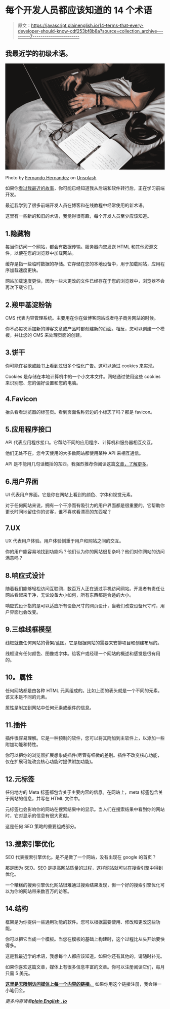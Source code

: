 # 每个开发人员都应该知道的 14 个术语

> 原文：<https://javascript.plainenglish.io/14-terms-that-every-developer-should-know-cdf253bf8b8a?source=collection_archive---------7----------------------->

## 我最近学的初级术语。

![](img/fd7f0c90bf0f9a931be42df9ab9325e2.png)

Photo by [Fernando Hernandez](https://unsplash.com/@_ferh97?utm_source=medium&utm_medium=referral) on [Unsplash](https://unsplash.com?utm_source=medium&utm_medium=referral)

如果你[看过我最近的故事](https://arpitfalcon.medium.com/)，你可能已经知道我从后端和软件转行后，正在学习前端开发。

最近我学到了很多前端开发人员在博客和在线教程中经常使用的新术语。

这里有一些新的和旧的术语，我觉得很有趣，每个开发人员至少应该知道。

## 1.隐藏物

每当你访问一个网站，都会有数据传输。服务器向您发送 HTML 和其他资源文件，以便在您的浏览器中加载网站。

缓存是指一些临时数据的存储。它存储在您的本地设备中，用于加载网站，应用程序加载速度更快。

网站加载速度更快，因为一些未更改的文件已经存在于您的浏览器中，浏览器不会再次下载它们。

## 2.羧甲基淀粉钠

CMS 代表内容管理系统。主要用在你在做博客网站或者电子商务网站的时候。

你不必每次添加新的博客文章或产品时都创建新的页面。相反，您可以创建一个模板，并让您的 CMS 来处理页面的创建。

## 3.饼干

你可能在谷歌或脸书上看到过很多个性化广告。这可以通过 cookies 来实现。

Cookies 是存储在本地计算机中的一个小文本文件。网站通过使用这些 cookies 来识别您、您的偏好设置和您的电脑。

## 4.Favicon

抬头看看浏览器的标签页。看到页面名称旁边的小标志了吗？那是 favicon。

## 5.应用程序接口

API 代表应用程序接口。它帮助不同的应用程序、计算机和服务器相互交互。

他们无处不在。您今天使用的大多数网站都使用某种 API 来相互通信。

API 是不能用几句话概括的东西。我强烈推荐你阅读这篇[文章，了解更多](https://www.freecodecamp.org/news/what-is-an-api-in-english-please-b880a3214a82/)。

## 6.用户界面

UI 代表用户界面。它是你在网站上看到的颜色、字体和视觉元素。

对于任何网站来说，拥有一个干净而有吸引力的用户界面都是很重要的。它帮助你更长时间地留住你的访客，谁不喜欢看漂亮的东西呢？

## 7.UX

UX 代表用户体验。用户体验侧重于用户和网站之间的交互。

你的用户能容易地找到功能吗？他们认为你的网站很复杂吗？他们对你网站的访问满意吗？

## 8.响应式设计

随着我们能够轻松访问互联网，数百万人正在通过手机访问网站。开发者有责任让网站看起来干净，无论设备大小如何，所有东西都是合适的大小。

响应式设计指的是可以适应所有设备尺寸的网页设计，当我们改变设备尺寸时，用户界面也会改变。

## 9.三维线框模型

线框就像任何网站的骨架/蓝图。它是根据网站的需要来安排项目和创建布局的。

线框没有任何颜色、图像或字体。给客户或经理一个网站的概述和感觉是很有用的。

## 10。属性

任何网站都是由各种 HTML 元素组成的。比如上面的表头就是一个不同的元素。该文本是不同的元素。

属性是附加到网站中任何元素或组件的信息。

## 11.插件

插件很容易理解。它是一种预制的软件，您可以将其附加到主软件上，以添加一些附加功能和特性。

你可以把你的浏览器扩展想象成插件(尽管有细微的差别。插件不改变核心功能，仅在扩展可能改变核心功能时提供附加功能)。

## 12.元标签

任何地方的 Meta 标签都包含关于主要内容的信息。在网站上，meta 标签包含关于网站的信息，并写在 HTML 文件中。

元标签也会影响你的网站在搜索结果中的显示。当人们在搜索结果中看到你的网站时，它对显示的信息有很大贡献。

这是任何 SEO 策略的重要组成部分。

## 13.搜索引擎优化

SEO 代表搜索引擎优化。是不是做了一个网站，没有出现在 google 的首页？

那是因为 SEO。SEO 是提高网站质量的过程，这样网站就可以在搜索引擎中得到优化。

一个糟糕的搜索引擎优化网站很难通过搜索结果发现，但一个好的搜索引擎优化可以为你的网站带来数百万的访客。

## 14.结构

框架是为你提供一些通用功能的软件。您可以根据需要使用、修改和更改这些功能。

你可以把它当成一个模板。当您在模板的基础上构建时，这个过程比从头开始要快得多。

这是我最近学的术语，我想每个人都应该知道。如果你还有其他的，请随时补充。

如果你喜欢这篇文章，媒体上有很多信息丰富的文章。你可以注册阅读它们，每月只需 5 美元。

[**这里是无限制访问媒体上每一个内容的链接。**](https://arpitfalcon.medium.com/membership) 如果你用这个链接注册，我会赚一小笔佣金。

*更多内容请看*[***plain English . io***](http://plainenglish.io/)